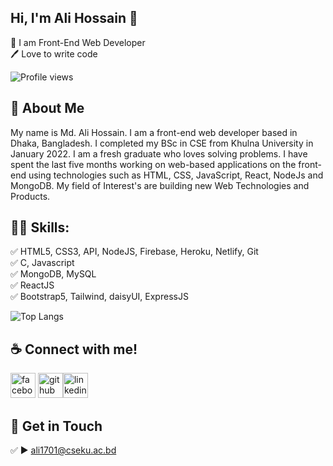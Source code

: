 ## Hi, I'm Ali Hossain 👋
<p>
👑 I am Front-End Web Developer <br> 
🖊️ Love to write code <br> 
 </p> 

![Profile views](https://gpvc.arturio.dev/AliHossain01)

## 🚀 About Me
My name is Md. Ali Hossain. I am a front-end web developer based in Dhaka, Bangladesh. I completed my BSc in CSE from Khulna University in January 2022. I am a fresh graduate who loves solving problems. I have spent the last five months working on web-based applications on the front-end using technologies such as HTML, CSS, JavaScript, React, NodeJs and MongoDB. My field of Interest's are building new Web Technologies and Products. 

## 👨‍💻 Skills: 
✅ HTML5, CSS3, API, NodeJS, Firebase, Heroku, Netlify, Git <br> 
✅ C, Javascript <br>
✅ MongoDB, MySQL <br>
✅ ReactJS <br>
✅ Bootstrap5, Tailwind, daisyUI, ExpressJS <br>

![Top Langs](https://github-readme-stats.vercel.app/api/top-langs/?username=AliHossain01&layout=compact)

## ☕ Connect with me!
[<img src='https://camo.githubusercontent.com/2d1ffa69dd491ebeca01b2098cf8233dd09950ff5895abccd5b455ca442abc59/68747470733a2f2f696d672e736869656c64732e696f2f62616467652f46616365626f6f6b2d3138373746323f7374796c653d666f722d7468652d6261646765266c6f676f3d66616365626f6f6b266c6f676f436f6c6f723d7768697465' alt='facebook' height='40'>](https://www.facebook.com/ali.hossain.31924/)  [<img src='https://camo.githubusercontent.com/bd2bd127c104ba5c98bb12c70801b075aee1f040009089510f69554300e7ff41/68747470733a2f2f696d672e736869656c64732e696f2f62616467652f4769742d4630353033323f7374796c653d666f722d7468652d6261646765266c6f676f3d676974266c6f676f436f6c6f723d7768697465' alt='github' height='40'>](https://github.com/AliHossain01)[<img src='https://camo.githubusercontent.com/a80d00f23720d0bc9f55481cfcd77ab79e141606829cf16ec43f8cacc7741e46/68747470733a2f2f696d672e736869656c64732e696f2f62616467652f4c696e6b6564496e2d3030373742353f7374796c653d666f722d7468652d6261646765266c6f676f3d6c696e6b6564696e266c6f676f436f6c6f723d7768697465' alt='linkedin' height='40'>](https://www.linkedin.com/in/ali-hossain-7985a818a/)  




## 📧 Get in Touch 
✅  ► ali1701@cseku.ac.bd


